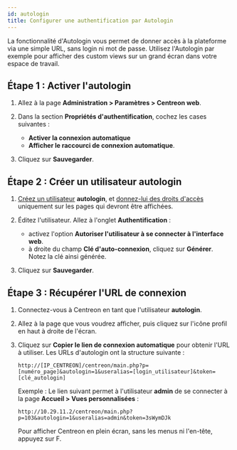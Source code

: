 ```yaml
---
id: autologin
title: Configurer une authentification par Autologin
---
```


La fonctionnalité d'Autologin vous permet de donner accès à la plateforme via une simple URL, sans login ni mot de passe. Utilisez l'Autologin par exemple pour afficher des custom views sur un grand écran dans votre espace de travail. 

## Étape 1 : Activer l'autologin

1. Allez à la page **Administration > Paramètres > Centreon web**.

2. Dans la section **Propriétés d'authentification**, cochez les cases suivantes :

    - **Activer la connexion automatique**
    - **Afficher le raccourci de connexion automatique**. 

3. Cliquez sur **Sauvegarder**.

## Étape 2 : Créer un utilisateur autologin

1. [Créez un utilisateur](../monitoring/basic-objects/contacts-create.md) **autologin**, et [donnez-lui des droits d'accès](../administration/access-control-lists.md) uniquement sur les pages qui devront être affichées.

2. Éditez l'utilisateur. Allez à l'onglet **Authentification** :
    - activez l'option **Autoriser l'utilisateur à se connecter à l'interface web**.
    - à droite du champ **Clé d'auto-connexion**, cliquez sur **Générer**. Notez la clé ainsi générée.

3. Cliquez sur **Sauvegarder**.

## Étape 3 : Récupérer l'URL de connexion

1. Connectez-vous à Centreon en tant que l'utilisateur **autologin**.

2. Allez à la page que vous voudrez afficher, puis cliquez sur l'icône profil en haut à droite de l'écran.

3. Cliquez sur **Copier le lien de connexion automatique** pour obtenir l'URL à utiliser. Les URLs d'autologin ont la structure suivante :

    ```
    http://[IP_CENTREON]/centreon/main.php?p=[numéro_page]&autologin=1&useralias=[login_utilisateur]&token=[clé_autologin]
    ```

    Exemple : Le lien suivant permet à l'utilisateur **admin** de se connecter à la page **Accueil > Vues personnalisées** : 
    ```
    http://10.29.11.2/centreon/main.php?p=103&autologin=1&useralias=admin&token=3sWymDJk
    ```
   Pour afficher Centreon en plein écran, sans les menus ni l'en-tête, appuyez sur F. 	 
